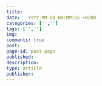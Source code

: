 ```yaml
---
title:  
date:   YYYY-MM-DD HH:MM:SS +0200
categories: ['','']
tags: ['','']
img: 
comments: true
post:
page-id: post-page
published:
description:
type: article
publisher:
---
```


<!--more-->
